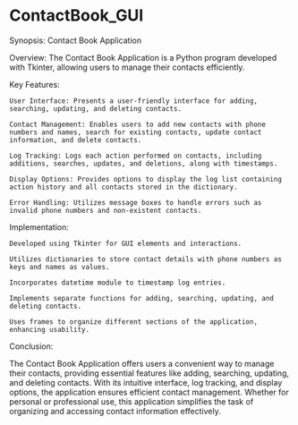 # ContactBook_GUI
Synopsis: Contact Book Application

Overview:
The Contact Book Application is a Python program developed with Tkinter, allowing users to manage their contacts efficiently.

Key Features:

    User Interface: Presents a user-friendly interface for adding, searching, updating, and deleting contacts.

    Contact Management: Enables users to add new contacts with phone numbers and names, search for existing contacts, update contact information, and delete contacts.

    Log Tracking: Logs each action performed on contacts, including additions, searches, updates, and deletions, along with timestamps.

    Display Options: Provides options to display the log list containing action history and all contacts stored in the dictionary.

    Error Handling: Utilizes message boxes to handle errors such as invalid phone numbers and non-existent contacts.

Implementation:

    Developed using Tkinter for GUI elements and interactions.

    Utilizes dictionaries to store contact details with phone numbers as keys and names as values.

    Incorporates datetime module to timestamp log entries.

    Implements separate functions for adding, searching, updating, and deleting contacts.

    Uses frames to organize different sections of the application, enhancing usability.

Conclusion:

The Contact Book Application offers users a convenient way to manage their contacts, providing essential features like adding, searching, updating, and deleting contacts. With its intuitive interface, log tracking, and display options, the application ensures efficient contact management. Whether for personal or professional use, this application simplifies the task of organizing and accessing contact information effectively.
